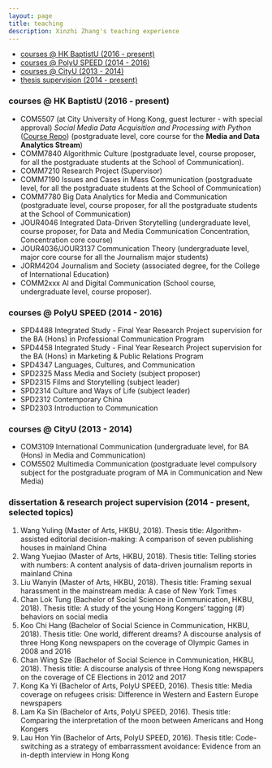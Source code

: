 ```yaml
---
layout: page
title: teaching
description: Xinzhi Zhang's teaching experience
---
```


<div class="navbar">
    <div class="navbar-inner">
        <ul class="nav">
            <li><a href="#hkbu_course">courses @ HK BaptistU (2016 - present)</a></li>
            <li><a href="#polyu_course">courses @ PolyU SPEED (2014 - 2016)</a></li>
            <li><a href="#cityu_courese">courses @ CityU (2013 - 2014) </a></li>
            <li><a href="#thesis">thesis supervision (2014 - present) </a></li>
        </ul>
    </div>
</div>

### <a name="hkbu_course"></a>courses @ HK BaptistU (2016 - present)

 - COM5507 (at City University of Hong Kong, guest lecturer - with special approval) *Social Media Data Acquisition and Processing with Python* ([Course Repo](https://github.com/xzzhang2/201819A_cityu_com5507)) (postgraduate level, core course for the **Media and Data Analytics Stream**)
 - COMM7840 Algorithmic Culture (postgraduate level, course proposer, for all the postgraduate students at the School of Communication).
 - COMM7210 Research Project (Supervisor)
 - COMM7190 Issues and Cases in Mass Communication (postgraduate level, for all the postgraduate students at the School of Communication)
 - COMM7780 Big Data Analytics for Media and Communication (postgraduate level, course proposer, for all the postgraduate students at the School of Communication)
 - JOUR4046 Integrated Data-Driven Storytelling (undergraduate level, course proposer, for Data and Media Communication Concentration, Concentration core course)
 - JOUR4036/JOUR3137 Communication Theory (undergraduate level, major core course for all the Journalism major students)
 - JORM4204 Journalism and Society (associated degree, for the College of International Education)
 - COMM2xxx AI and Digital Communication (School course, undergraduate level, course proposer).

### <a name="polyu_course"></a>courses @ PolyU SPEED (2014 - 2016)

 - SPD4488 Integrated Study - Final Year Research Project supervision for the BA (Hons) in Professional Communication Program
 - SPD4458 Integrated Study - Final Year Research Project supervision for the BA (Hons) in Marketing & Public Relations Program
 - SPD4347 Languages, Cultures, and Communication
 - SPD2325 Mass Media and Society (subject proposer)   
 - SPD2315 Films and Storytelling (subject leader)
 - SPD2314 Culture and Ways of Life (subject leader)
 - SPD2312 Contemporary China  
 - SPD2303 Introduction to Communication

### <a name="cityu_courese"></a>courses @ CityU (2013 - 2014)

 - COM3109 International Communication (undergraduate level, for BA (Hons) in Media and Communication)
 - COM5502 Multimedia Communication (postgraduate level compulsory subject for the postgraduate program of MA in Communication and New Media)

### <a name="thesis"></a>dissertation & research project supervision (2014 - present, selected topics)
1. Wang Yuling (Master of Arts, HKBU, 2018). Thesis title: Algorithm-assisted editorial decision-making: A comparison of seven publishing houses in mainland China
2. Wang Yuejiao (Master of Arts, HKBU, 2018). Thesis title: Telling stories with numbers:  A content analysis of data-driven journalism reports in mainland China
3. Liu Wanyin (Master of Arts, HKBU, 2018). Thesis title: Framing sexual harassment in the mainstream media: A case of New York Times
4. Chan Lok Tung (Bachelor of Social Science in Communication, HKBU, 2018). Thesis title: A study of the young Hong Kongers’ tagging (#) behaviors on social media
5. Koo Chi Hang (Bachelor of Social Science in Communication, HKBU, 2018). Thesis title: One world, different dreams? A discourse analysis of three Hong Kong newspapers on the coverage of Olympic Games in 2008 and 2016
6. Chan Wing Sze (Bachelor of Social Science in Communication, HKBU, 2018). Thesis title: A discourse analysis of three Hong Kong newspapers on the coverage of CE Elections in 2012 and 2017
7. Kong Ka Yi (Bachelor of Arts, PolyU SPEED, 2016). Thesis title: Media coverage on refugees crisis: Difference in Western and Eastern Europe newspapers
8. Lam Ka Sin (Bachelor of Arts, PolyU SPEED, 2016). Thesis title: Comparing the interpretation of the moon between Americans and Hong Kongers
9. Lau Hon Yin (Bachelor of Arts, PolyU SPEED, 2016). Thesis title: Code-switching as a strategy of embarrassment avoidance:  Evidence from an in-depth interview in Hong Kong
